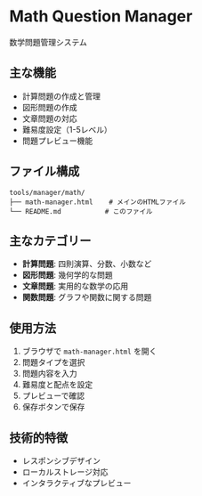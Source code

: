 # Math Question Manager

数学問題管理システム

## 主な機能

- 計算問題の作成と管理
- 図形問題の作成
- 文章問題の対応
- 難易度設定（1-5レベル）
- 問題プレビュー機能

## ファイル構成

```
tools/manager/math/
├── math-manager.html    # メインのHTMLファイル
└── README.md           # このファイル
```

## 主なカテゴリー

- **計算問題**: 四則演算、分数、小数など
- **図形問題**: 幾何学的な問題
- **文章問題**: 実用的な数学の応用
- **関数問題**: グラフや関数に関する問題

## 使用方法

1. ブラウザで `math-manager.html` を開く
2. 問題タイプを選択
3. 問題内容を入力
4. 難易度と配点を設定
5. プレビューで確認
6. 保存ボタンで保存

## 技術的特徴

- レスポンシブデザイン
- ローカルストレージ対応
- インタラクティブなプレビュー